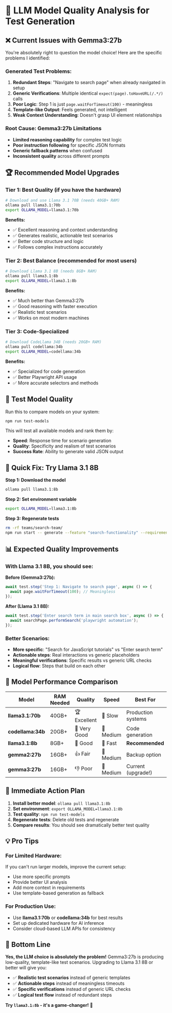 # 🤖 LLM Model Quality Analysis for Test Generation

## ❌ **Current Issues with Gemma3:27b**

You're absolutely right to question the model choice! Here are the specific problems I identified:

### **Generated Test Problems:**
1. **Redundant Steps**: "Navigate to search page" when already navigated in setup
2. **Generic Verifications**: Multiple identical `expect(page).toHaveURL(/.*/)` calls  
3. **Poor Logic**: Step 1 is just `page.waitForTimeout(100)` - meaningless
4. **Template-like Output**: Feels generated, not intelligent
5. **Weak Context Understanding**: Doesn't grasp UI element relationships

### **Root Cause: Gemma3:27b Limitations**
- **Limited reasoning capability** for complex test logic
- **Poor instruction following** for specific JSON formats
- **Generic fallback patterns** when confused
- **Inconsistent quality** across different prompts

## 🏆 **Recommended Model Upgrades**

### **Tier 1: Best Quality (if you have the hardware)**
```bash
# Download and use Llama 3.1 70B (needs 40GB+ RAM)
ollama pull llama3.1:70b
export OLLAMA_MODEL=llama3.1:70b
```
**Benefits:**
- ✅ Excellent reasoning and context understanding
- ✅ Generates realistic, actionable test scenarios  
- ✅ Better code structure and logic
- ✅ Follows complex instructions accurately

### **Tier 2: Best Balance (recommended for most users)**
```bash
# Download Llama 3.1 8B (needs 8GB+ RAM)
ollama pull llama3.1:8b
export OLLAMA_MODEL=llama3.1:8b
```
**Benefits:**
- ✅ Much better than Gemma3:27b
- ✅ Good reasoning with faster execution
- ✅ Realistic test scenarios
- ✅ Works on most modern machines

### **Tier 3: Code-Specialized**
```bash
# Download CodeLlama 34B (needs 20GB+ RAM)  
ollama pull codellama:34b
export OLLAMA_MODEL=codellama:34b
```
**Benefits:**
- ✅ Specialized for code generation
- ✅ Better Playwright API usage
- ✅ More accurate selectors and methods

## 🧪 **Test Model Quality**

Run this to compare models on your system:

```bash
npm run test-models
```

This will test all available models and rank them by:
- **Speed**: Response time for scenario generation
- **Quality**: Specificity and realism of test scenarios  
- **Success Rate**: Ability to generate valid JSON output

## 🔧 **Quick Fix: Try Llama 3.1 8B**

**Step 1: Download the model**
```bash
ollama pull llama3.1:8b
```

**Step 2: Set environment variable**
```bash
export OLLAMA_MODEL=llama3.1:8b
```

**Step 3: Regenerate tests**
```bash
rm -rf teams/search-team/
npm run start -- generate --feature "search-functionality" --requirements "Test search functionality with autocomplete, filters, and results display" --team "search-team" --url "https://www.google.com"
```

## 📊 **Expected Quality Improvements**

### **With Llama 3.1 8B, you should see:**

**Before (Gemma3:27b):**
```typescript
await test.step('Step 1: Navigate to search page', async () => {
  await page.waitForTimeout(100); // Meaningless
});
```

**After (Llama 3.1 8B):**
```typescript
await test.step('Enter search term in main search box', async () => {
  await searchPage.performSearch('playwright automation');
});
```

### **Better Scenarios:**
- **More specific**: "Search for JavaScript tutorials" vs "Enter search term"
- **Actionable steps**: Real interactions vs generic placeholders
- **Meaningful verifications**: Specific results vs generic URL checks
- **Logical flow**: Steps that build on each other

## 🎯 **Model Performance Comparison**

| Model | RAM Needed | Quality | Speed | Best For |
|-------|------------|---------|-------|----------|
| **llama3.1:70b** | 40GB+ | 🏆 Excellent | 🐌 Slow | Production systems |
| **codellama:34b** | 20GB+ | 🥈 Very Good | 🐢 Medium | Code generation |
| **llama3.1:8b** | 8GB+ | 🥉 Good | 🚀 Fast | **Recommended** |
| **gemma2:27b** | 16GB+ | 👍 Fair | 🐢 Medium | Backup option |
| **gemma3:27b** | 16GB+ | 👎 Poor | 🐢 Medium | Current (upgrade!) |

## 🚀 **Immediate Action Plan**

1. **Install better model**: `ollama pull llama3.1:8b`
2. **Set environment**: `export OLLAMA_MODEL=llama3.1:8b`  
3. **Test quality**: `npm run test-models`
4. **Regenerate tests**: Delete old tests and regenerate
5. **Compare results**: You should see dramatically better test quality

## 💡 **Pro Tips**

### **For Limited Hardware:**
If you can't run larger models, improve the current setup:
- Use more specific prompts
- Provide better UI analysis 
- Add more context in requirements
- Use template-based generation as fallback

### **For Production Use:**
- Use **llama3.1:70b** or **codellama:34b** for best results
- Set up dedicated hardware for AI inference
- Consider cloud-based LLM APIs for consistency

## 🎯 **Bottom Line**

**Yes, the LLM choice is absolutely the problem!** Gemma3:27b is producing low-quality, template-like test scenarios. Upgrading to Llama 3.1 8B or better will give you:

- ✅ **Realistic test scenarios** instead of generic templates
- ✅ **Actionable steps** instead of meaningless timeouts  
- ✅ **Specific verifications** instead of generic URL checks
- ✅ **Logical test flow** instead of redundant steps

**Try `llama3.1:8b` - it's a game-changer!** 🚀

